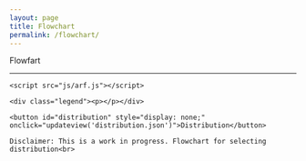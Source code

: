 ```yaml
---
layout: page
title: Flowchart
permalink: /flowchart/
---
```


<html>
  <head>
    <meta http-equiv="Content-Type" content="text/html;charset=utf-8"/>
    <link type="text/css" rel="stylesheet" href="css/arf.css"/>
    <script type="text/javascript" src="js/d3.v3.min.js"></script>
    <title>Flowchart</title>
  </head>

  <body>
    <div id="body">
      <div id="header">
        Flowfart
          <hr/>
      </div>
    </div>

    <script src="js/arf.js"></script>

    <div class="legend"><p></p></div>

    <button id="distribution" style="display: none;" onclick="updateview('distribution.json')">Distribution</button>

    Disclaimer: This is a work in progress. Flowchart for selecting distribution<br>
      

  </body>

</html>
